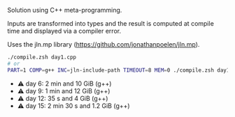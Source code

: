 Solution using C++ meta-programming.

Inputs are transformed into types and the result is computed at compile time and displayed via a compiler error.

Uses the jln.mp library (https://github.com/jonathanpoelen/jln.mp).

```sh
./compile.zsh day1.cpp
# or
PART=1 COMP=g++ INC=jln-include-path TIMEOUT=8 MEM=0 ./compile.zsh day1.cpp [compiler option...]
```

- ⚠ day 6: 2 min and 10 GiB (g++)
- ⚠ day 9: 1 min and 12 GiB (g++)
- ⚠ day 12: 35 s and 4 GiB (g++)
- ⚠ day 15: 2 min 30 s and 1.2 GiB (g++)
